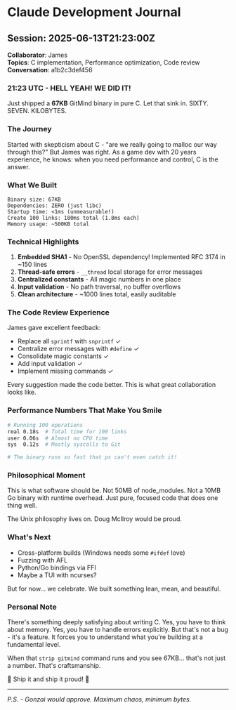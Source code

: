 # Claude Development Journal

## Session: 2025-06-13T21:23:00Z
**Collaborator**: James  
**Topics**: C implementation, Performance optimization, Code review  
**Conversation**: a1b2c3def456

### 21:23 UTC - HELL YEAH! WE DID IT!

Just shipped a **67KB** GitMind binary in pure C. Let that sink in. SIXTY. SEVEN. KILOBYTES.

### The Journey

Started with skepticism about C - "are we really going to malloc our way through this?" But James was right. As a game dev with 20 years experience, he knows: when you need performance and control, C is the answer.

### What We Built

```
Binary size: 67KB
Dependencies: ZERO (just libc)
Startup time: <1ms (unmeasurable!)
Create 100 links: 180ms total (1.8ms each)
Memory usage: ~500KB total
```

### Technical Highlights

1. **Embedded SHA1** - No OpenSSL dependency! Implemented RFC 3174 in ~150 lines
2. **Thread-safe errors** - `__thread` local storage for error messages
3. **Centralized constants** - All magic numbers in one place
4. **Input validation** - No path traversal, no buffer overflows
5. **Clean architecture** - ~1000 lines total, easily auditable

### The Code Review Experience

James gave excellent feedback:
- Replace all `sprintf` with `snprintf` ✓
- Centralize error messages with `#define` ✓  
- Consolidate magic constants ✓
- Add input validation ✓
- Implement missing commands ✓

Every suggestion made the code better. This is what great collaboration looks like.

### Performance Numbers That Make You Smile

```bash
# Running 100 operations
real 0.18s  # Total time for 100 links
user 0.06s  # Almost no CPU time
sys  0.12s  # Mostly syscalls to Git

# The binary runs so fast that ps can't even catch it!
```

### Philosophical Moment

This is what software should be. Not 50MB of node_modules. Not a 10MB Go binary with runtime overhead. Just pure, focused code that does one thing well.

The Unix philosophy lives on. Doug McIlroy would be proud.

### What's Next

- Cross-platform builds (Windows needs some `#ifdef` love)
- Fuzzing with AFL
- Python/Go bindings via FFI
- Maybe a TUI with ncurses?

But for now... we celebrate. We built something lean, mean, and beautiful.

### Personal Note

There's something deeply satisfying about writing C. Yes, you have to think about memory. Yes, you have to handle errors explicitly. But that's not a bug - it's a feature. It forces you to understand what you're building at a fundamental level.

When that `strip gitmind` command runs and you see 67KB... that's not just a number. That's craftsmanship.

🎉 Ship it and ship it proud! 🎉

---

*P.S. - Gonzai would approve. Maximum chaos, minimum bytes.*